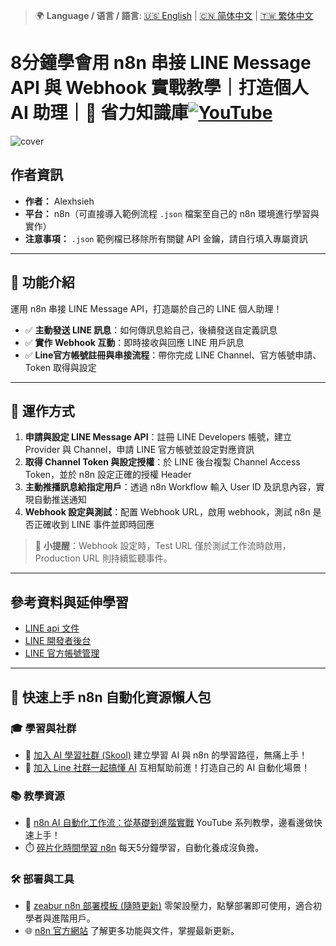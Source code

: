 > 🌍 **Language / 语言 / 語言**: [🇺🇸 English](./readme-en.md) | [🇨🇳 简体中文](./readme-cn.md) | [🇹🇼 繁体中文](./readme.md)
# 8分鐘學會用 n8n 串接 LINE Message API 與 Webhook 實戰教學｜打造個人 AI 助理｜🧠 省力知識庫[![YouTube](https://img.shields.io/badge/Watch%20on-YouTube-red?logo=youtube)](https://youtu.be/HJKDHJ5x1F0)

![cover](https://github.com/qwedsazxc78/ai-automation-n8n/blob/main/n8n/17-n8n-line-message-api/cover.png?raw=true)

## 作者資訊

* **作者：** Alexhsieh
* **平台：** n8n（可直接導入範例流程 `.json` 檔案至自己的 n8n 環境進行學習與實作）
* **注意事項：** `.json` 範例檔已移除所有關鍵 API 金鑰，請自行填入專屬資訊

---

## 📌 功能介紹

運用 n8n 串接 LINE Message API，打造屬於自己的 LINE 個人助理！

* ✅ **主動發送 LINE 訊息**：如何傳訊息給自己，後續發送自定義訊息
* ✅ **實作 Webhook 互動**：即時接收與回應 LINE 用戶訊息
* ✅ **Line官方帳號註冊與串接流程**：帶你完成 LINE Channel、官方帳號申請、Token 取得與設定

---

## 🔧 運作方式

1. **申請與設定 LINE Message API**：註冊 LINE Developers 帳號，建立 Provider 與 Channel，申請 LINE 官方帳號並設定對應資訊
2. **取得 Channel Token 與設定授權**：於 LINE 後台複製 Channel Access Token，並於 n8n 設定正確的授權 Header
3. **主動推播訊息給指定用戶**：透過 n8n Workflow 輸入 User ID 及訊息內容，實現自動推送通知
4. **Webhook 設定與測試**：配置 Webhook URL，啟用 webhook，測試 n8n 是否正確收到 LINE 事件並即時回應

> 🔑 **小提醒**：Webhook 設定時，Test URL 僅於測試工作流時啟用，Production URL 則持續監聽事件。

---

## 參考資料與延伸學習

* [LINE api 文件](https://developers.line.biz/en/docs/messaging-api/overview/)
* [LINE 開發者後台](https://developers.line.biz/console/)
* [LINE 官方帳號管理](https://manager.line.biz/)


---

## 🚀 快速上手 n8n 自動化資源懶人包

### 🎓 學習與社群

* 🔗 [加入 AI 學習社群 (Skool)](https://www.skool.com/ai-brain-alex/about?ref=5dde9b20e8e7432aa9a01df6e89685f4)
  建立學習 AI 與 n8n 的學習路徑，無痛上手！
* 🔗 [加入 Line 社群一起搞懂 AI](https://line.me/ti/g2/ZypIgLSzVPweRBgBqKvaRU10WEmnotuZOr7Lpg)
  互相幫助前進！打造自己的 AI 自動化場景！

### 📚 教學資源

* 🎥 [n8n AI 自動化工作流：從基礎到進階實戰](https://youtube.com/playlist?list=PLUf88uk7T54I83MBdbuXgUuA8rVklF4FA&si=wHsQw8YJu-erSdLd)
  YouTube 系列教學，邊看邊做快速上手！
* ⏱️ [碎片化時間學習 n8n](https://youtube.com/playlist?list=PLUf88uk7T54Iv6LV2NFgdTghaX2cPhtgH&si=G3gj2qn179ZFUqAZ)
  每天5分鐘學習，自動化養成沒負擔。

### 🛠️ 部署與工具

* 🧩 [zeabur n8n 部署模板 (隨時更新)](https://zeabur.com/zh-TW/templates/0TUVZ7?referralDesktop=qwedsazxc78)
  零架設壓力，點擊部署即可使用，適合初學者與進階用戶。
* 🌐 [n8n 官方網站](https://n8n.io/)
  了解更多功能與文件，掌握最新更新。
